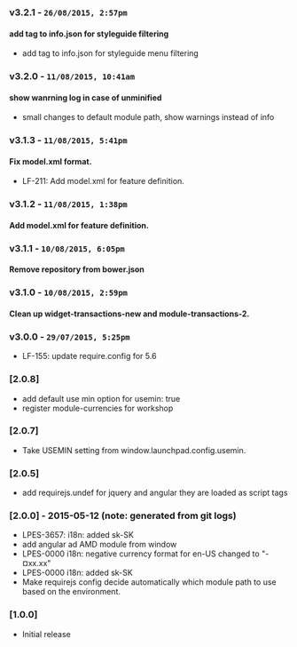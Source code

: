 ### v3.2.1 - `26/08/2015, 2:57pm`
#### add tag to info.json for styleguide filtering  
* add tag to info.json for styleguide menu filtering  


### v3.2.0 - `11/08/2015, 10:41am`
#### show wanrning log in case of unminified  
* small changes to default module path, show warnings instead of info  

### v3.1.3 - `11/08/2015, 5:41pm`
#### Fix model.xml format.  
* LF-211: Add model.xml for feature definition.  

### v3.1.2 - `11/08/2015, 1:38pm`
#### Add model.xml for feature definition.  

### v3.1.1 - `10/08/2015, 6:05pm`
#### Remove repository from bower.json  


### v3.1.0 - `10/08/2015, 2:59pm`
#### Clean up widget-transactions-new and module-transactions-2.  


### v3.0.0 - `29/07/2015, 5:25pm`
- LF-155: update require.config for 5.6

### [2.0.8] 
- add default use min option for usemin: true
- register module-currencies for workshop

### [2.0.7] 
- Take USEMIN setting from window.launchpad.config.usemin.

### [2.0.5]
- add requirejs.undef for jquery and angular they are loaded as script tags

### [2.0.0] - 2015-05-12 (note: generated from git logs)
- LPES-3657: i18n: added sk-SK
- add angular ad AMD module from window
- LPES-0000 i18n: negative currency format for en-US changed to "-¤xx.xx"
- LPES-0000 i18n: added sk-SK
- Make requirejs config decide automatically which module path to use based on the environment.

### [1.0.0]
* Initial release
